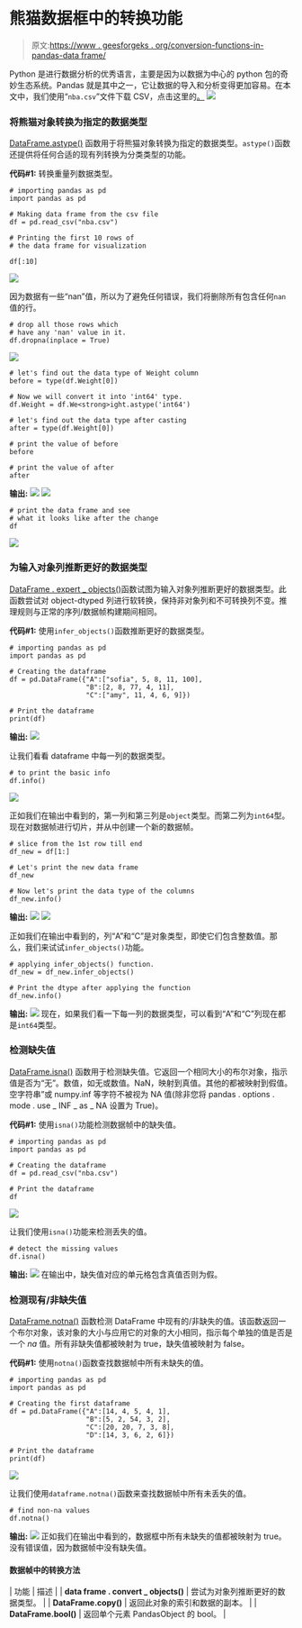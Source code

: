 # 熊猫数据框中的转换功能

> 原文:[https://www . geesforgeks . org/conversion-functions-in-pandas-data frame/](https://www.geeksforgeeks.org/conversion-functions-in-pandas-dataframe/)

Python 是进行数据分析的优秀语言，主要是因为以数据为中心的 python 包的奇妙生态系统。Pandas 就是其中之一，它让数据的导入和分析变得更加容易。在本文中，我们使用“`nba.csv`”文件下载 CSV，点击这里的[。](https://media.geeksforgeeks.org/wp-content/uploads/nba.csv)
![](img/2e89146ea22c32d66bfad029d9f0ae38.png)

### 将熊猫对象转换为指定的数据类型

[DataFrame.astype()](https://www.geeksforgeeks.org/python-pandas-dataframe-astype/) 函数用于将熊猫对象转换为指定的数据类型。`astype()`函数还提供将任何合适的现有列转换为分类类型的功能。

**代码#1:** 转换重量列数据类型。

```
# importing pandas as pd
import pandas as pd

# Making data frame from the csv file
df = pd.read_csv("nba.csv")

# Printing the first 10 rows of 
# the data frame for visualization

df[:10]
```

![](img/836ed1d13f8962a28804f881cfca5a18.png)

因为数据有一些“nan”值，所以为了避免任何错误，我们将删除所有包含任何`nan` 值的行。

```
# drop all those rows which 
# have any 'nan' value in it.
df.dropna(inplace = True)
```

![](img/dafc4cf788fe5320db61c511e201fef8.png)

```
# let's find out the data type of Weight column
before = type(df.Weight[0])

# Now we will convert it into 'int64' type.
df.Weight = df.We<strong>ight.astype('int64')

# let's find out the data type after casting
after = type(df.Weight[0])

# print the value of before
before

# print the value of after
after
```

**输出:**
![](img/95a08158d9ec81b581c9b04a9d2ffa33.png)
![](img/1e15a43997820fc8d586578a6b8d8d30.png)

```
# print the data frame and see
# what it looks like after the change
df
```

![](img/f6c0922733a960808423946d32253fc5.png)

### 为输入对象列推断更好的数据类型

[DataFrame . expert _ objects()](https://www.geeksforgeeks.org/python-pandas-dataframe-infer_objects/)函数试图为输入对象列推断更好的数据类型。此函数尝试对 object-dtyped 列进行软转换，保持非对象列和不可转换列不变。推理规则与正常的序列/数据帧构建期间相同。

**代码#1:** 使用`infer_objects()`函数推断更好的数据类型。

```
# importing pandas as pd
import pandas as pd

# Creating the dataframe 
df = pd.DataFrame({"A":["sofia", 5, 8, 11, 100],
                   "B":[2, 8, 77, 4, 11],
                   "C":["amy", 11, 4, 6, 9]})

# Print the dataframe
print(df)
```

**输出:**
![](img/f488a0d620c8e2197383eae8a94ab900.png)

让我们看看 dataframe 中每一列的数据类型。

```
# to print the basic info
df.info()
```

![](img/00c082a4b11b112c5ec5379828dcef00.png)

正如我们在输出中看到的，第一列和第三列是`object`类型。而第二列为`int64`型。现在对数据帧进行切片，并从中创建一个新的数据帧。

```
# slice from the 1st row till end
df_new = df[1:]

# Let's print the new data frame
df_new

# Now let's print the data type of the columns
df_new.info()
```

**输出:**
![](img/7ce76300f07848189488c39742d358e1.png)
![](img/38b19de651db0068b67cf8f9c615fe5b.png)

正如我们在输出中看到的，列“A”和“C”是对象类型，即使它们包含整数值。那么，我们来试试`infer_objects()`功能。

```
# applying infer_objects() function.
df_new = df_new.infer_objects()

# Print the dtype after applying the function
df_new.info()
```

**输出:**
![](img/3e55d8bc87f9a7bc2e16fcff69acb078.png)
现在，如果我们看一下每一列的数据类型，可以看到“A”和“C”列现在都是`int64`类型。

### 检测缺失值

[DataFrame.isna()](https://www.geeksforgeeks.org/python-pandas-dataframe-isna/) 函数用于检测缺失值。它返回一个相同大小的布尔对象，指示值是否为“无”。数值，如无或数值。NaN，映射到真值。其他的都被映射到假值。空字符串”或 numpy.inf 等字符不被视为 NA 值(除非您将 pandas . options . mode . use _ INF _ as _ NA 设置为 True)。

**代码#1:** 使用`isna()`功能检测数据帧中的缺失值。

```
# importing pandas as pd
import pandas as pd

# Creating the dataframe 
df = pd.read_csv("nba.csv")

# Print the dataframe
df
```

![](img/2b0e232e19149bd64846d9de7dba7c0b.png)

让我们使用`isna()`功能来检测丢失的值。

```
# detect the missing values
df.isna()
```

**输出:**
![](img/60a89446614437ecf6a604168376b30d.png)
在输出中，缺失值对应的单元格包含真值否则为假。

### 检测现有/非缺失值

[DataFrame.notna()](https://www.geeksforgeeks.org/python-pandas-dataframe-notna/) 函数检测 DataFrame 中现有的/非缺失的值。该函数返回一个布尔对象，该对象的大小与应用它的对象的大小相同，指示每个单独的值是否是一个 *na* 值。所有非缺失值都被映射为 true，缺失值被映射为 false。

**代码#1:** 使用`notna()`函数查找数据帧中所有未缺失的值。

```
# importing pandas as pd
import pandas as pd

# Creating the first dataframe 
df = pd.DataFrame({"A":[14, 4, 5, 4, 1],
                   "B":[5, 2, 54, 3, 2], 
                   "C":[20, 20, 7, 3, 8],
                   "D":[14, 3, 6, 2, 6]})

# Print the dataframe
print(df)
```

![](img/291aa2ed401398537f5e3626ac2c5b81.png)

让我们使用`dataframe.notna()`函数来查找数据帧中所有未丢失的值。

```
# find non-na values
df.notna()
```

**输出:**
![](img/2eaa26563f67c74e3b59126432e542b5.png)
正如我们在输出中看到的，数据框中所有未缺失的值都被映射为 true。没有错误值，因为数据帧中没有缺失值。

#### 数据帧中的转换方法

| 功能 | 描述 |
| **data frame . convert _ objects()** | 尝试为对象列推断更好的数据类型。 |
| **DataFrame.copy()** | 返回此对象的索引和数据的副本。 |
| **DataFrame.bool()** | 返回单个元素 PandasObject 的 bool。 |